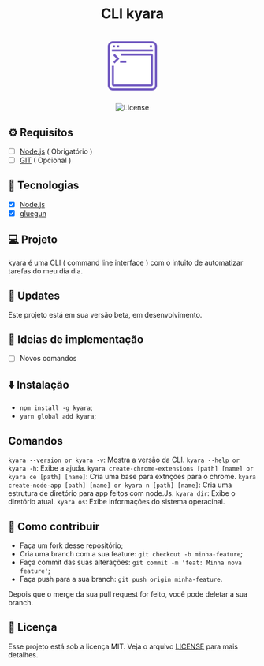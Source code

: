 <h1 align="center">
  CLI kyara
</h1>

<h1 align="center">
  <img alt="Ícone do projeto" title="icon" src=".github/code.svg" width="100px" />
</h1>

<p align="center">
  <img alt="License" src="https://img.shields.io/static/v1?label=license&message=MIT&color=5568f9&labelColor=111116">
</p>

## :gear: Requisítos

- [ ] [Node.js](https://nodejs.org/en/) ( Obrigatório )
- [ ] [GIT](https://git-scm.com/) ( Opcional )

## :rocket: Tecnologias

- [x] [Node.js](https://nodejs.org/en/)
- [x] [gluegun](https://infinitered.github.io/gluegun/#/)

## :computer: Projeto

kyara é uma CLI ( command line interface ) com o intuito de automatizar tarefas do meu dia dia.

## :checkered_flag: Updates

Este projeto está em sua versão beta, em desenvolvimento.

## :bookmark_tabs: Ideias de implementação

- [ ] Novos comandos

## :arrow_down: Instalação

- `npm install -g kyara`;
- `yarn global add kyara`;

## Comandos
`kyara --version or kyara -v`: Mostra a versão da CLI.
`kyara --help or kyara -h`: Exibe a ajuda.
`kyara create-chrome-extensions [path] [name] or kyara ce [path] [name]`: Cria uma base para extnções para o chrome.
`kyara create-node-app [path] [name] or kyara n [path] [name]`: Cria uma estrutura de diretório para app feitos com node.Js.
`kyara dir`: Exibe o diretório atual.
`kyara os`: Exibe informações do sistema operacinal.     

## :thinking: Como contribuir

- Faça um fork desse repositório;
- Cria uma branch com a sua feature: `git checkout -b minha-feature`;
- Faça commit das suas alterações: `git commit -m 'feat: Minha nova feature'`;
- Faça push para a sua branch: `git push origin minha-feature`.

Depois que o merge da sua pull request for feito, você pode deletar a sua branch.

## :memo: Licença

Esse projeto está sob a licença MIT. Veja o arquivo [LICENSE](LICENSE.md) para mais detalhes.

